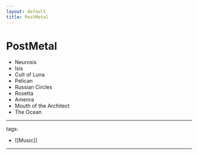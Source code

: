 ```yaml
---
layout: default
title: PostMetal
---
```


# PostMetal

* Neurosis
* Isis
* Cult of Luna
* Pelican
* Russian Circles
* Rosetta
* Amenra
* Mouth of the Architect
* The Ocean

---
tags:
  - [[Music]]


---

